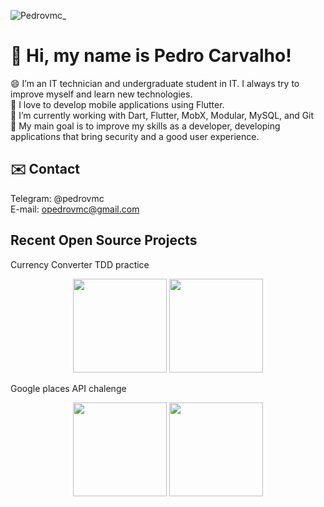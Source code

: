 ![Pedrovmc_](https://user-images.githubusercontent.com/31806810/117132226-e84d6880-ad78-11eb-99c5-d84d9a570f6c.gif)

# 👋 Hi, my name is Pedro Carvalho! <br>
😄 I’m an IT technician and undergraduate student in IT. I always try to improve myself and learn new technologies. <br>
📱 I love to develop mobile applications using Flutter. <br>
🔭 I’m currently working with Dart, Flutter, MobX, Modular, MySQL, and Git<br>
🎯 My main goal is to improve my skills as a developer, developing applications that bring security and a good user experience. <br>

## ✉️ Contact
Telegram: @pedrovmc <br>
E-mail: opedrovmc@gmail.com

## Recent Open Source Projects 
Currency Converter TDD practice
<p float="left" align="middle">
<img src="https://user-images.githubusercontent.com/31806810/218512643-20686c3a-4a0d-4036-859c-054fa32b4d51.png" width="150" >
<img src="https://user-images.githubusercontent.com/31806810/218512792-8fb83dd4-b8fe-488d-a757-82070cc3d798.png" width="150" >
</p>

Google places API chalenge
<p float="left" align="middle">
<img src="https://user-images.githubusercontent.com/31806810/215352626-a033ecb1-1848-4043-af05-f2add83f7251.png" width="150" >
<img src="https://user-images.githubusercontent.com/31806810/215352623-94cc3e90-c73a-4f9f-accb-6464c240e469.png" width="150" >
</p>
